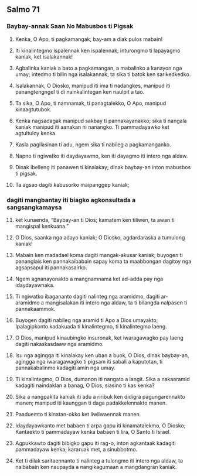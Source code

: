 Salmo 71
--------

### Baybay-annak Saan No Mabusbos ti Pigsak

1. Kenka, O Apo, ti pagkamangak;
   bay-am a diak pulos mabain!
2. Iti kinalintegmo ispalennak ken ispalennak;
   inturongmo ti lapayagmo kaniak, ket isalakannak!
3. Agbalinka kaniak a bato a pagkamangan, a mabalinko a kanayon nga umay;
   intedmo ti bilin nga isalakannak, ta sika ti batok ken sarikedkedko.

4. Isalakannak, O Diosko, manipud iti ima ti nadangkes, manipud iti panangtengngel ti di nainkalintegan ken naulpit a tao.
5. Ta sika, O Apo, ti namnamak, ti panagtalekko, O Apo, manipud kinaagtutubok.
6. Kenka nagsadagak manipud sakbay ti pannakayanakko;
   sika ti nangala kaniak manipud iti aanakan ni nanangko.
   Ti pammadayawko ket agtultuloy kenka.

7. Kasla pagilasinan ti adu, ngem sika ti nabileg a pagkamanganko.
8. Napno ti ngiwatko iti daydayawmo, ken iti dayagmo iti intero nga aldaw.
9. Dinak ibelleng iti panawen ti kinalakay;
   dinak baybay-an inton mabusbos ti pigsak.
10. Ta agsao dagiti kabusorko maipanggep kaniak;
###      dagiti mangbantay iti biagko agkonsultada a sangsangkamaysa

11. ket kunaenda, “Baybay-an ti Dios;
    kamatem ken tiliwen, ta awan ti mangispal kenkuana.”

12. O Dios, saanka nga adayo kaniak;
    O Diosko, agdardaraska a tumulong kaniak!
13. Mabain ken madadael koma dagiti mangak-akusar kaniak; buyogen ti pananglais ken pannakaibabain sapay koma ta maabbongan dagitoy
    nga agsapsapul iti pannakasairko.
14. Ngem agnanayonakto a mangnamnama
    ket ad-adda pay nga idaydayawnaka.
15. Ti ngiwatko ibagananto dagiti nalinteg nga aramidmo, dagiti ar-aramidmo a mangisalakan iti intero nga aldaw, ta ti bilangda nalpasen ti pannakaammok.
16. Buyogen dagiti nabileg nga aramid ti Apo a Dios umayakto;
    Ipalagipkonto kadakuada ti kinalintegmo, ti kinalintegmo laeng.

17. O Dios, manipud kinaubingko insuronak, ket iwaragawagko pay laeng dagiti nakaskasdaaw nga aramidmo.
18. Isu nga agingga iti kinalakay ken uban a buok, O Dios, dinak baybay-an, agingga nga iwaragawagko ti pigsam iti sabali a kaputotan, ti pannakabalinmo kadagiti amin nga umay.
19. Ti kinalintegmo, O Dios, dumanon iti nangato a langit.
    Sika a nakaaramid kadagiti naindaklan a banag, O Dios, siasino ti kas kenka?
20. Sika a nangpakita kaniak iti adu a riribuk ken didigra
    pagungarennakto manen; manipud iti kaunggan ti daga
    padakkelennakto manen.
21. Paaduemto ti kinatan-okko
    ket liwliwaennak manen.

22. Idaydayawkanto met babaen ti arpa
    gapu iti kinamatalekmo, O Diosko;
    Kantaekto ti pammadayaw kenka babaen ti lira, O Santo ti Israel.
23. Agpukkawto dagiti bibigko gapu iti rag-o, inton agkantaak kadagiti pammadayaw kenka;
    kararuak met, a sinubbotmo.
24. Ket ti dilak saritaennanto ti nalinteg a tulongmo iti intero nga aldaw, ta naibabain ken naupayda a nangikagumaan a mangdangran kaniak.